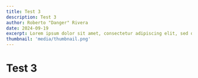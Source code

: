 ```yaml
---
title: Test 3
description: Test 3
author: Roberto "Danger" Rivera
date: 2024-09-19
excerpt: Lorem ipsum dolor sit amet, consectetur adipiscing elit, sed do eiusmod tempor incididunt ut labore et dolore magna aliqua.
thumbnail: 'media/thumbnail.png'
---
```

# Test 3
